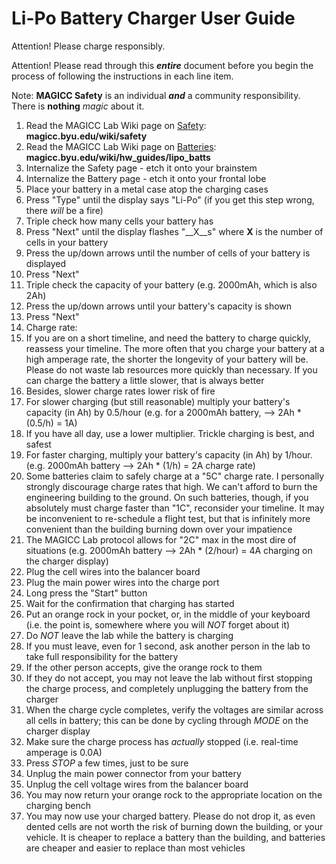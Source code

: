 # Li-Po Battery Charger User Guide #

Attention!
Please charge responsibly.

Attention!
Please read through this __*entire*__ document before you begin the process of following the instructions in each line item.

Note:
**MAGICC Safety** is an individual __*and*__ a community responsibility. There is __nothing__ *magic* about it.


1. Read the MAGICC Lab Wiki page on [Safety]: __magicc.byu.edu/wiki/safety__
1. Read the MAGICC Lab Wiki page on [Batteries]: __magicc.byu.edu/wiki/hw_guides/lipo_batts__
1. Internalize the Safety page - etch it onto your brainstem
1. Internalize the Battery page - etch it onto your frontal lobe
1. Place your battery in a metal case atop the charging cases
1. Press "Type" until the display says "Li-Po" (if you get this step wrong, there *will* be a fire)
1. Triple check how many cells your battery has
1. Press "Next" until the display flashes "__X__s" where __X__ is the number of cells in your battery
1. Press the up/down arrows until the number of cells of your battery is displayed
1. Press "Next"
1. Triple check the capacity of your battery (e.g. 2000mAh, which is also 2Ah)
1. Press the up/down arrows until your battery's capacity is shown
1. Press "Next"
1. Charge rate:
  1. If you are on a short timeline, and need the battery to charge quickly, reassess your timeline. The more often that you charge your battery at a high amperage rate, the shorter the longevity of your battery will be. Please do not waste lab resources more quickly than necessary. If you can charge the battery a little slower, that is always better
  1. Besides, slower charge rates lower risk of fire
  1. For slower charging (but still reasonable) multiply your battery's capacity (in Ah) by 0.5/hour (e.g. for a 2000mAh battery, --> 2Ah * (0.5/h) = 1A)
  1. If you have all day, use a lower multiplier. Trickle charging is best, and safest
  1. For faster charging, multiply your battery's capacity (in Ah) by 1/hour. (e.g. 2000mAh battery --> 2Ah * (1/h) = 2A charge rate)
  1. Some batteries claim to safely charge at a "5C" charge rate. I personally strongly discourage charge rates that high. We can't afford to burn the engineering building to the ground. On such batteries, though, if you absolutely must charge faster than "1C", reconsider your timeline. It may be inconvenient to re-schedule a flight test, but that is infinitely more convenient than the building burning down over your impatience
  1. The MAGICC Lab protocol allows for "2C" max in the most dire of situations (e.g. 2000mAh battery --> 2Ah * (2/hour) = 4A charging on the charger display)
1. Plug the cell wires into the balancer board
1. Plug the main power wires into the charge port
1. Long press the "Start" button
1. Wait for the confirmation that charging has started
1. Put an orange rock in your pocket, or, in the middle of your keyboard (i.e. the point is, somewhere where you will _NOT_ forget about it)
1. Do _NOT_ leave the lab while the battery is charging
  1. If you must leave, even for 1 second, ask another person in the lab to take full responsibility for the battery
  1. If the other person accepts, give the orange rock to them
  1. If they do not accept, you may not leave the lab without first stopping the charge process, and completely unplugging the battery from the charger
1. When the charge cycle completes, verify the voltages are similar across all cells in battery; this can be done by cycling through _MODE_ on the charger display
1. Make sure the charge process has _actually_ stopped (i.e. real-time amperage is 0.0A)
1. Press _STOP_ a few times, just to be sure
1. Unplug the main power connector from your battery
1. Unplug the cell voltage wires from the balancer board
1. You may now return your orange rock to the appropriate location on the charging bench
1. You may now use your charged battery. Please do not drop it, as even dented cells are not worth the risk of burning down the building, or your vehicle. It is cheaper to replace a battery than the building, and batteries are cheaper and easier to replace than most vehicles

<!-- links -->
[Safety]: ../safety.md
[Batteries]: lipo_batts.md
